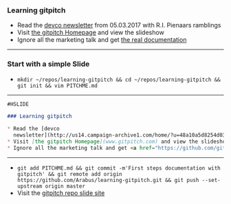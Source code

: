 ### Learning gitpitch

* Read the [devco
  newsletter](http://us14.campaign-archive1.com/home/?u=48a10a5d8254d034473c9ca1c&id=38d0f6d5e9) from 05.03.2017 with R.I. Pienaars ramblings
* Visit [the gitpitch Homepage](www.gitpitch.com) and view the slideshow
* Ignore all the marketing talk and get <a href="https://github.com/gitpitch/gitpitch/wiki" target="_blank">the real documentation</a>

---

### Start with a simple Slide

* `mkdir ~/repos/learning-gitpitch && cd ~/repos/learning-gitpitch && git init &&
  vim PITCHME.md`

---

```Markdown
#HSLIDE

### Learning gitpitch

* Read the [devco
  newsletter](http://us14.campaign-archive1.com/home/?u=48a10a5d8254d034473c9ca1c&id=38d0f6d5e9) from 05.03.2017 with R.I. Pienaars ramblings
* Visit [the gitpitch Homepage](www.gitpitch.com) and view the slideshow
* Ignore all the marketing talk and get <a href="https://github.com/gitpitch/gitpitch/wiki" target="_blank">the real documentation</a>
```

---

* `git add PITCHME.md && git commit -m'First steps documentation with gitpitch'
  && git remote add origin https://github.com/Arabus/learning-gitpitch.git &&
  git push --set-upstream origin master`
* Visit the [gitpitch repo slide
  site](https://gitpitch.com/arabus/learning-gitpitch/master)

